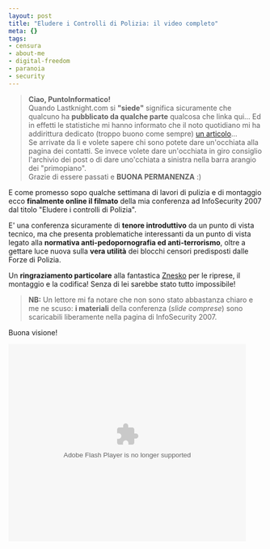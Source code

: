```yaml
--- 
layout: post
title: "Eludere i Controlli di Polizia: il video completo"
meta: {}
tags: 
- censura
- about-me
- digital-freedom
- paranoia
- security
---
```

> **Ciao, PuntoInformatico!**  
>  Quando Lastknight.com si **"siede"** significa sicuramente che qualcuno ha **pubblicato da qualche parte** qualcosa che linka qui... Ed in effetti le statistiche mi hanno informato che il noto quotidiano mi ha addirittura dedicato (troppo buono come sempre) [un articolo](http://punto-informatico.it/p.aspx?id=1913730&r=PI)...   
>  Se arrivate da li e volete sapere chi sono potete dare un'occhiata alla pagina dei contatti. Se invece volete dare un'occhiata in giro consiglio l'archivio dei post o di dare uno'cchiata a sinistra nella barra arangio dei "primopiano".  
>  Grazie di essere passati e **BUONA PERMANENZA** :)

E come promesso sopo qualche settimana di lavori di pulizia e di montaggio ecco **finalmente online il filmato** della mia conferenza ad InfoSecurity 2007 dal titolo "Eludere i controlli di Polizia".  
  
E' una conferenza sicuramente di **tenore introduttivo** da un punto di vista tecnico, ma che presenta problematiche interessanti da un punto di vista legato alla **normativa anti-pedopornografia ed anti-terrorismo**, oltre a gettare luce nuova sulla **vera utilità** dei blocchi censori predisposti dalle Forze di Polizia.  
  
Un **ringraziamento particolare** alla fantastica [Znesko](http://darseg.splinder.com/) per le riprese, il montaggio e la codifica! Senza di lei sarebbe stato tutto impossibile!
  
> **NB:** Un lettore mi fa notare che non sono stato abbastanza chiaro e me ne scuso: **i materiali** della conferenza (*slide comprese*) sono scaricabili liberamente nella pagina di InfoSecurity 2007.  
  
Buona visione!  

<embed style="width:470px; height:390px;" id="VideoPlayback" type="application/x-shockwave-flash" src="http://video.google.com/googleplayer.swf?docId=-8260069796878992303&hl=it" flashvars=""> </embed>   
